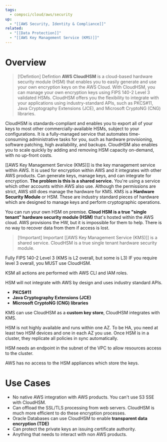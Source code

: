 ```yaml
---
tags:
  - compsci/cloud/aws/security
up:
  - "[[AWS Security, Identity & Compliance]]"
related:
  - "[[Data Protection]]"
  - "[[AWS Key Management Service (KMS)]]"
---
```

# Overview

>[!Defintion] Defintion
>**AWS CloudHSM** is a cloud-based hardware security module (HSM) that enables you to easily generate and use your own encryption keys on the AWS Cloud. With CloudHSM, you can manage your own encryption keys using FIPS 140-2 Level 3 validated HSMs. CloudHSM offers you the flexibility to integrate with your applications using industry-standard APIs, such as PKCS#11, Java Cryptography Extensions (JCE), and Microsoft CryptoNG (CNG) libraries.

CloudHSM is standards-compliant and enables you to export all of your keys to most other commercially-available HSMs, subject to your configurations. It is a fully-managed service that automates time-consuming administrative tasks for you, such as hardware provisioning, software patching, high availability, and backups. CloudHSM also enables you to scale quickly by adding and removing HSM capacity on-demand, with no up-front costs.

[[AWS Key Management Service (KMS)]] is the key management service within AWS. It is used for encryption within AWS and it integrates with other AWS products. Can generate keys, manage keys, and can integrate for encryption. **The problem is this is a shared service.** You're using a service which other accounts within AWS also use. Although the permissions are strict, AWS still does manage the hardware for KMS. KMS is a **Hardware Security Module** or HSM. These are industry standard pieces of hardware which are designed to manage keys and perform cryptographic operations.

You can run your own HSM on premise. **Cloud HSM is a true "single tenant" hardware security module (HSM)** that's hosted within the AWS cloud. AWS provisions the HW, but it is impossible for them to help. There is no way to recover data from them if access is lost.

>[!Important] Important
>[[AWS Key Management Service (KMS)]] is a shared service. CloudHSM is a true single tenant hardware security module.

Fully FIPS 140-2 Level 3 (KMS is L2 overall, but some is L3) IF you require level 3 overall, you MUST use CloudHSM.

KSM all actions are performed with AWS CLI and IAM roles.

HSM will not integrate with AWS by design and uses industry standard APIs.

-   **PKCS#11**
-   **Java Cryptography Extensions (JCE)**
-   **Microsoft CryptoNG (CNG) libraries**

KMS can use CloudHSM as a **custom key store**, CloudHSM integrates with KMS.

HSM is not highly available and runs within one AZ. To be HA, you need at least two HSM devices and one in each AZ you use. Once HSM is in a cluster, they replicate all policies in sync automatically.

HSM needs an endpoint in the subnet of the VPC to allow resources access to the cluster.

AWS has no access to the HSM appliances which store the keys.

# Use Cases

- No native AWS integration with AWS products. You can't use S3 SSE with CloudHSM.
- Can offload the SSL/TLS processing from web servers. CloudHSM is much more efficient to do these encryption processes.
- Oracle Databases can use CloudHSM to enable **transparent data encryption (TDE)**
- Can protect the private keys an issuing certificate authority.
- Anything that needs to interact with non AWS products.
